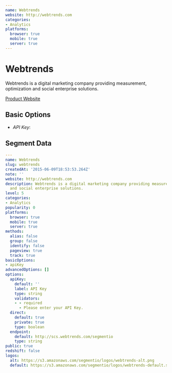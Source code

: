 ```yaml
---
name: Webtrends
website: http://webtrends.com
categories:
- Analytics
platforms:
  browser: true
  mobile: true
  server: true
---
```


# Webtrends

Webtrends is a digital marketing company providing measurement, optimization and social enterprise solutions.

[Product Website](http://webtrends.com)

## Basic Options

- *API Key*: 


## Segment Data
```yaml
---
name: Webtrends
slug: webtrends
createdAt: '2015-06-09T18:53:53.264Z'
note: ''
website: http://webtrends.com
description: Webtrends is a digital marketing company providing measurement, optimization
  and social enterprise solutions.
level: 5
categories:
- Analytics
popularity: 0
platforms:
  browser: true
  mobile: true
  server: true
methods:
  alias: false
  group: false
  identify: false
  pageview: true
  track: true
basicOptions:
- apiKey
advancedOptions: []
options:
  apiKey:
    default: ''
    label: API Key
    type: string
    validators:
    - - required
      - Please enter your API Key.
  direct:
    default: true
    private: true
    type: boolean
  endpoint:
    default: http://scs.webtrends.com/segmentio
    type: string
public: true
redshift: false
logos:
  alt: https://s3.amazonaws.com/segmentio/logos/webtrends-alt.png
  default: https://s3.amazonaws.com/segmentio/logos/webtrends-default.svg

```

